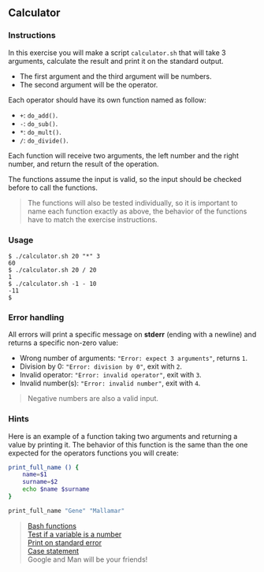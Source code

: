 ## Calculator

### Instructions

In this exercise you will make a script `calculator.sh` that will take 3 arguments, calculate the result and print it on the standard output.

- The first argument and the third argument will be numbers.
- The second argument will be the operator.

Each operator should have its own function named as follow:
- `+`: `do_add()`.
- `-`: `do_sub()`.
- `*`: `do_mult()`.
- `/`: `do_divide()`.

Each function will receive two arguments, the left number and the right number, and return the result of the operation.

The functions assume the input is valid, so the input should be checked before to call the functions.

> The functions will also be tested individually, so it is important to name each function exactly as above, the behavior of the functions have to match the exercise instructions.

### Usage

```console
$ ./calculator.sh 20 "*" 3
60
$ ./calculator.sh 20 / 20
1
$ ./calculator.sh -1 - 10
-11
$
```

### Error handling

All errors will print a specific message on **stderr** (ending with a newline) and returns a specific non-zero value:
- Wrong number of arguments: `"Error: expect 3 arguments"`, returns `1`.
- Division by 0: `"Error: division by 0"`, exit with `2`.
- Invalid operator: `"Error: invalid operator"`, exit with `3`.
- Invalid number(s): `"Error: invalid number"`, exit with `4`.

> Negative numbers are also a valid input.

### Hints

Here is an example of a function taking two arguments and returning a value by printing it.
The behavior of this function is the same than the one expected for the operators functions you will create:
```sh
print_full_name () {
    name=$1
    surname=$2
    echo $name $surname
}

print_full_name "Gene" "Mallamar"
```

> [Bash functions](https://linuxize.com/post/bash-functions/)  
> [Test if a variable is a number](https://stackoverflow.com/questions/806906/how-do-i-test-if-a-variable-is-a-number-in-bash)  
> [Print on standard error](https://stackoverflow.com/questions/2990414/echo-that-outputs-to-stderr)  
> [Case statement](https://linuxize.com/post/bash-case-statement/)  
> Google and Man will be your friends!  
